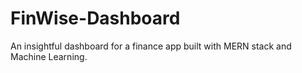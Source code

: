 # FinWise-Dashboard
An insightful dashboard for a finance app built with MERN stack and Machine Learning.
